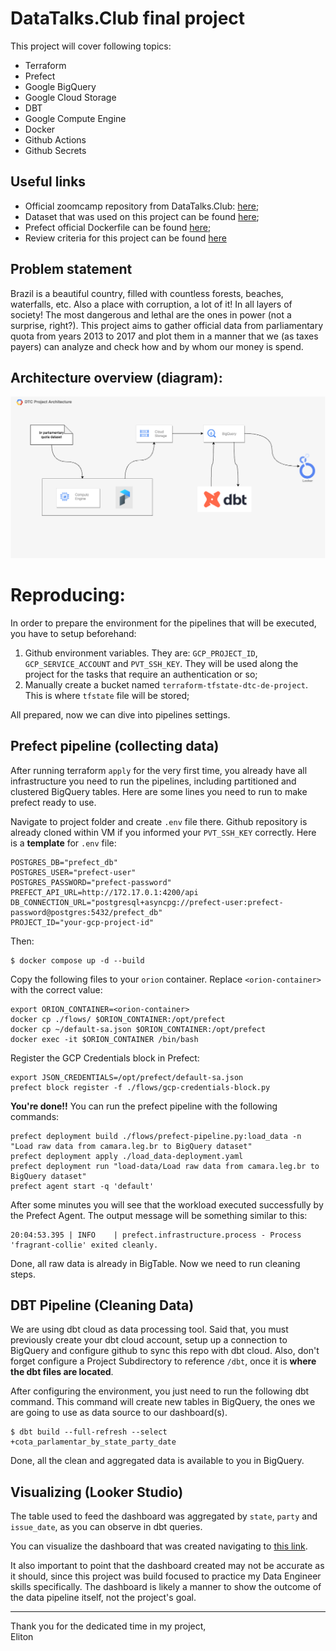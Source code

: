 # DataTalks.Club final project

This project will cover following topics:
- Terraform
- Prefect
- Google BigQuery
- Google Cloud Storage
- DBT
- Google Compute Engine
- Docker
- Github Actions
- Github Secrets

## Useful links
- Official zoomcamp repository from DataTalks.Club: [here](https://github.com/DataTalksClub/data-engineering-zoomcamp);   
- Dataset that was used on this project can be found [here](https://www2.camara.leg.br/transparencia/cota-para-exercicio-da-atividade-parlamentar/dados-abertos-cota-parlamentar);   
- Prefect official Dockerfile can be found [here](https://github.com/PrefectHQ/prefect/blob/main/Dockerfile);   
- Review criteria for this project can be found [here](https://github.com/DataTalksClub/data-engineering-zoomcamp/blob/main/week_7_project/README.md#peer-review-criteria)

## Problem statement
Brazil is a beautiful country, filled with countless forests, beaches, waterfalls, etc. Also a place with corruption, a lot of it! In all layers of society! The most dangerous and lethal are the ones in power (not a surprise, right?). This project aims to gather official data from parliamentary quota from years 2013 to 2017 and plot them in a manner that we (as taxes payers) can analyze and check how and by whom our money is spend.


## Architecture overview (diagram):
![Architecture overview](./assets/architecture_v1.png "Architecture overview - v.1")


# Reproducing:
In order to prepare the environment for the pipelines that will be executed, you have to setup beforehand:   
1. Github environment variables. They are: `GCP_PROJECT_ID`, `GCP_SERVICE_ACCOUNT` and `PVT_SSH_KEY`. They will be used along the project for the tasks that require an authentication or so;
2. Manually create a bucket named `terraform-tfstate-dtc-de-project`. This is where `tfstate` file will be stored;

All prepared, now we can dive into pipelines settings.

## Prefect pipeline (collecting data)

After running terraform `apply` for the very first time, you already have all infrastructure you need to run the pipelines, including partitioned and clustered BigQuery tables.
Here are some lines you need to run to make prefect ready to use.

Navigate to project folder and create `.env` file there. Github repository is already cloned within VM if you informed your `PVT_SSH_KEY` correctly. Here is a **template** for `.env` file:
```
POSTGRES_DB="prefect_db"
POSTGRES_USER="prefect-user"
POSTGRES_PASSWORD="prefect-password"
PREFECT_API_URL=http://172.17.0.1:4200/api
DB_CONNECTION_URL="postgresql+asyncpg://prefect-user:prefect-password@postgres:5432/prefect_db"
PROJECT_ID="your-gcp-project-id"
```

Then:
```
$ docker compose up -d --build
```

Copy the following files to your `orion` container. Replace `<orion-container>` with the correct value:
```
export ORION_CONTAINER=<orion-container>
docker cp ./flows/ $ORION_CONTAINER:/opt/prefect
docker cp ~/default-sa.json $ORION_CONTAINER:/opt/prefect
docker exec -it $ORION_CONTAINER /bin/bash
```

Register the GCP Credentials block in Prefect:
```
export JSON_CREDENTIALS=/opt/prefect/default-sa.json
prefect block register -f ./flows/gcp-credentials-block.py
```


**You're done!!** You can run the prefect pipeline with the following commands:
```
prefect deployment build ./flows/prefect-pipeline.py:load_data -n "Load raw data from camara.leg.br to BigQuery dataset"
prefect deployment apply ./load_data-deployment.yaml
prefect deployment run "load-data/Load raw data from camara.leg.br to BigQuery dataset"
prefect agent start -q 'default'
```

After some minutes you will see that the workload executed successfully by the Prefect Agent. The output message will be something similar to this:
```
20:04:53.395 | INFO    | prefect.infrastructure.process - Process 'fragrant-collie' exited cleanly.
```

Done, all raw data is already in BigTable. Now we need to run cleaning steps.

## DBT Pipeline (Cleaning Data)

We are using dbt cloud as data processing tool. Said that, you must previously create your dbt cloud account, setup up a connection to BigQuery and configure github to sync this repo with dbt cloud. 
Also, don't forget configure a Project Subdirectory to reference `/dbt`, once it is **where the dbt files are located**.

After configuring the environment, you just need to run the following dbt command. This command will create new tables in BigQuery, the ones we are going to use as data source to our dashboard(s).

```
$ dbt build --full-refresh --select +cota_parlamentar_by_state_party_date
```

Done, all the clean and aggregated data is available to you in BigQuery.

## Visualizing (Looker Studio)

The table used to feed the dashboard was aggregated by `state`, `party` and `issue_date`, as you can observe in dbt queries.

You can visualize the dashboard that was created navigating to [this link](https://lookerstudio.google.com/reporting/3b9bb23d-e4d6-4ce7-85a6-79611c327fc6).

It also important to point that the dashboard created may not be accurate as it should, since this project was build focused to practice my Data Engineer skills specifically. The dashboard is likely a manner to show the outcome of the data pipeline itself, not the project's goal.


---

Thank you for the dedicated time in my project,   
Eliton

